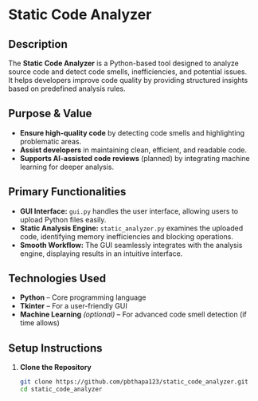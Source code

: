 # Static Code Analyzer

## Description
The **Static Code Analyzer** is a Python-based tool designed to analyze source code and detect code smells, inefficiencies, and potential issues.  
It helps developers improve code quality by providing structured insights based on predefined analysis rules.


## Purpose & Value
- **Ensure high-quality code** by detecting code smells and highlighting problematic areas.
- **Assist developers** in maintaining clean, efficient, and readable code.
- **Supports AI-assisted code reviews** (planned) by integrating machine learning for deeper analysis.


## Primary Functionalities
- **GUI Interface:** `gui.py` handles the user interface, allowing users to upload Python files easily.
- **Static Analysis Engine:** `static_analyzer.py` examines the uploaded code, identifying memory inefficiencies and blocking operations.
- **Smooth Workflow:** The GUI seamlessly integrates with the analysis engine, displaying results in an intuitive interface.



## Technologies Used
- **Python** – Core programming language
- **Tkinter** – For a user-friendly GUI
- **Machine Learning** *(optional)* – For advanced code smell detection (if time allows)


## Setup Instructions
1. **Clone the Repository**
   ```bash
   git clone https://github.com/pbthapa123/static_code_analyzer.git
   cd static_code_analyzer
